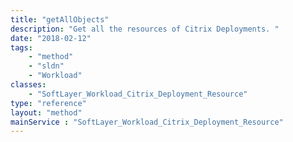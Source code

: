 ```yaml
---
title: "getAllObjects"
description: "Get all the resources of Citrix Deployments. "
date: "2018-02-12"
tags:
    - "method"
    - "sldn"
    - "Workload"
classes:
    - "SoftLayer_Workload_Citrix_Deployment_Resource"
type: "reference"
layout: "method"
mainService : "SoftLayer_Workload_Citrix_Deployment_Resource"
---
```

